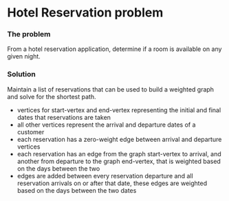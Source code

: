 # Hotel Reservation problem

### The problem
From a hotel reservation application, determine if a room is available on any given night.

### Solution  
Maintain a list of reservations that can be used to build a weighted graph and solve for the shortest path. 
 - vertices for start-vertex and end-vertex representing the initial and final dates that reservations are taken
 - all other vertices represent the arrival and departure dates of a customer
 - each reservation has a zero-weight edge between arrival and departure vertices
 - each reservation has an edge from the graph start-vertex to arrival, and another from departure to the graph end-vertex, that is weighted based on the days between the two
 - edges are added between every reservation departure and all reservation arrivals on or after that date, these edges are weighted based on the days between the two dates
